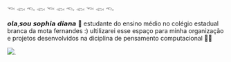 𓆝 𓆟 𓆞 𓆟 𓆝 𓆟 𓆞 𓆟 𓆝 𓆟 𓆞   

 𝙤𝙡𝙖,𝙨𝙤𝙪 𝙨𝙤𝙥𝙝𝙞𝙖 𝙙𝙞𝙖𝙣𝙖 💋
estudante do ensino médio no colégio estadual branca da mota fernandes :)
ultilizarei esse espaço para minha organização e projetos desenvolvidos na
diciplina de pensamento computacional 👩‍💻







![](https://images.app.goo.gl/51qxztP5rBZLQ9K67).
